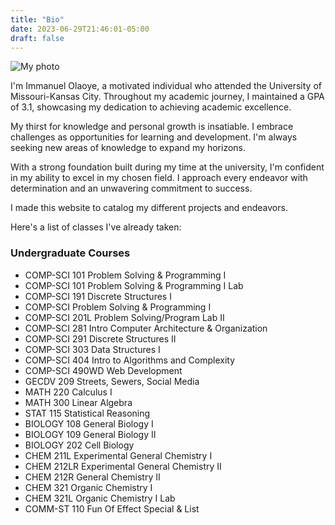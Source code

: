 ```yaml
---
title: "Bio"
date: 2023-06-29T21:46:01-05:00
draft: false
---
```


![My photo](/headshot-photo.jpg)

I'm Immanuel Olaoye, a motivated individual who attended the University of Missouri-Kansas City. Throughout my academic journey, I maintained a GPA of 3.1, showcasing my dedication to achieving academic excellence.

My thirst for knowledge and personal growth is insatiable. I embrace challenges as opportunities for learning and development. I'm always seeking new areas of knowledge to expand my horizons.

With a strong foundation built during my time at the university, I'm confident in my ability to excel in my chosen field. I approach every endeavor with determination and an unwavering commitment to success.

I made this website to catalog my different projects and endeavors.

Here's a list of classes I've already taken:


### Undergraduate Courses ###

- COMP-SCI 101 Problem Solving & Programming I
- COMP-SCI 101 Problem Solving & Programming I Lab
- COMP-SCI 191 Discrete Structures I
- COMP-SCI  Problem Solving & Programming I
- COMP-SCI 201L Problem Solving/Program Lab II
- COMP-SCI 281 Intro Computer Architecture & Organization
- COMP-SCI 291 Discrete Structures II
- COMP-SCI 303 Data Structures I
- COMP-SCI 404 Intro to Algorithms and Complexity
- COMP-SCI 490WD Web Development 
- GECDV 209 Streets, Sewers, Social Media
- MATH 220 Calculus I
- MATH 300 Linear Algebra
- STAT 115 Statistical Reasoning
- BIOLOGY 108 General Biology I
- BIOLOGY 109 General Biology II
- BIOLOGY 202 Cell Biology
- CHEM 211L Experimental General Chemistry I
- CHEM 212LR Experimental General Chemistry II
- CHEM 212R General Chemistry II
- CHEM 321 Organic Chemistry I
- CHEM 321L Organic Chemistry I Lab
- COMM-ST 110 Fun Of Effect Special & List

